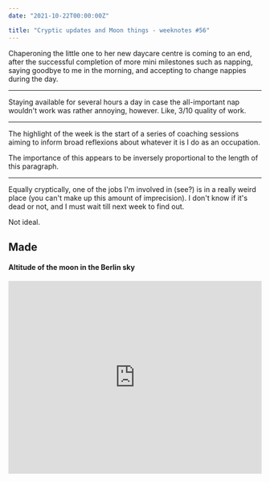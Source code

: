 ```yaml
---
date: "2021-10-22T00:00:00Z"

title: "Cryptic updates and Moon things - weeknotes #56"
---
```


Chaperoning the little one to her new daycare centre is coming to an end, after the successful completion of more mini milestones such as napping, saying goodbye to me in the morning, and accepting to change nappies during the day.

---

Staying available for several hours a day in case the all-important nap wouldn't work was rather annoying, however. Like, 3/10 quality of work.

---

The highlight of the week is the start of a series of coaching sessions aiming to inform broad reflexions about whatever it is I do as an occupation.

The importance of this appears to be inversely proportional to the length of this paragraph.

---

Equally cryptically, one of the jobs I'm involved in (see?) is in a really weird place (you can't make up this amount of imprecision). I don't know if it's dead or not, and I must wait till next week to find out.

Not ideal.

## Made

#### Altitude of the moon in the Berlin sky

<iframe width="100%" height="384" frameborder="0"
src="https://observablehq.com/embed/@basilesimon/hello-suncalc?cells=chart"></iframe>
